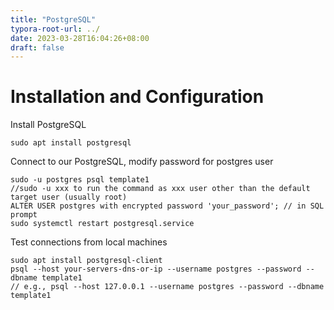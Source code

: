 ```yaml
---
title: "PostgreSQL"
typora-root-url: ../
date: 2023-03-28T16:04:26+08:00
draft: false
---
```


# Installation and Configuration
Install PostgreSQL
```
sudo apt install postgresql
```

Connect to our PostgreSQL, modify password for postgres user
```
sudo -u postgres psql template1 
//sudo -u xxx to run the command as xxx user other than the default target user (usually root)
ALTER USER postgres with encrypted password 'your_password'; // in SQL prompt
sudo systemctl restart postgresql.service
```

Test connections from local machines
```
sudo apt install postgresql-client
psql --host your-servers-dns-or-ip --username postgres --password --dbname template1
// e.g., psql --host 127.0.0.1 --username postgres --password --dbname template1
```